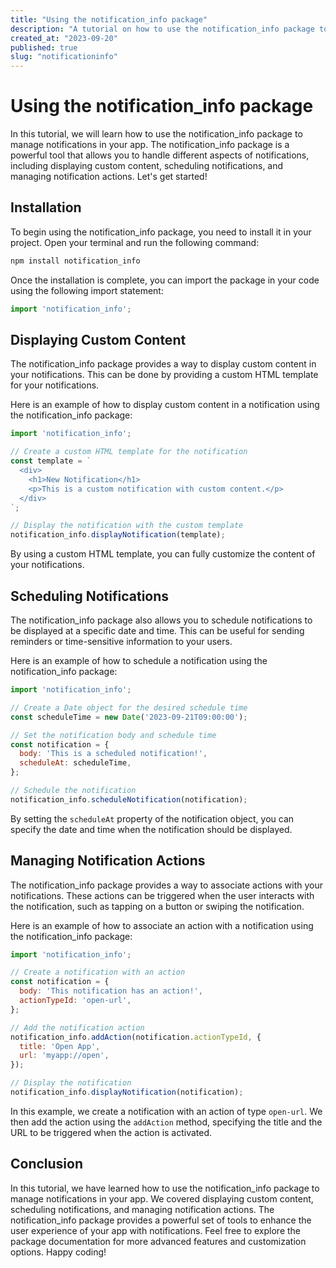 ```yaml
---
title: "Using the notification_info package"
description: "A tutorial on how to use the notification_info package to manage notifications in your app"
created_at: "2023-09-20"
published: true
slug: "notificationinfo"
---
```


# Using the notification_info package

In this tutorial, we will learn how to use the notification_info package to manage notifications in your app. The notification_info package is a powerful tool that allows you to handle different aspects of notifications, including displaying custom content, scheduling notifications, and managing notification actions. Let's get started!

## Installation

To begin using the notification_info package, you need to install it in your project. Open your terminal and run the following command:

```bash
npm install notification_info
```

Once the installation is complete, you can import the package in your code using the following import statement:

```javascript
import 'notification_info';
```

## Displaying Custom Content

The notification_info package provides a way to display custom content in your notifications. This can be done by providing a custom HTML template for your notifications. 

Here is an example of how to display custom content in a notification using the notification_info package:

```javascript
import 'notification_info';

// Create a custom HTML template for the notification
const template = `
  <div>
    <h1>New Notification</h1>
    <p>This is a custom notification with custom content.</p>
  </div>
`;

// Display the notification with the custom template
notification_info.displayNotification(template);
```

By using a custom HTML template, you can fully customize the content of your notifications.

## Scheduling Notifications

The notification_info package also allows you to schedule notifications to be displayed at a specific date and time. This can be useful for sending reminders or time-sensitive information to your users.

Here is an example of how to schedule a notification using the notification_info package:

```javascript
import 'notification_info';

// Create a Date object for the desired schedule time
const scheduleTime = new Date('2023-09-21T09:00:00');

// Set the notification body and schedule time
const notification = {
  body: 'This is a scheduled notification!',
  scheduleAt: scheduleTime,
};

// Schedule the notification
notification_info.scheduleNotification(notification);
```

By setting the `scheduleAt` property of the notification object, you can specify the date and time when the notification should be displayed.

## Managing Notification Actions

The notification_info package provides a way to associate actions with your notifications. These actions can be triggered when the user interacts with the notification, such as tapping on a button or swiping the notification.

Here is an example of how to associate an action with a notification using the notification_info package:

```javascript
import 'notification_info';

// Create a notification with an action
const notification = {
  body: 'This notification has an action!',
  actionTypeId: 'open-url',
};

// Add the notification action
notification_info.addAction(notification.actionTypeId, {
  title: 'Open App',
  url: 'myapp://open',
});

// Display the notification
notification_info.displayNotification(notification);
```

In this example, we create a notification with an action of type `open-url`. We then add the action using the `addAction` method, specifying the title and the URL to be triggered when the action is activated.

## Conclusion

In this tutorial, we have learned how to use the notification_info package to manage notifications in your app. We covered displaying custom content, scheduling notifications, and managing notification actions. The notification_info package provides a powerful set of tools to enhance the user experience of your app with notifications. Feel free to explore the package documentation for more advanced features and customization options. Happy coding!